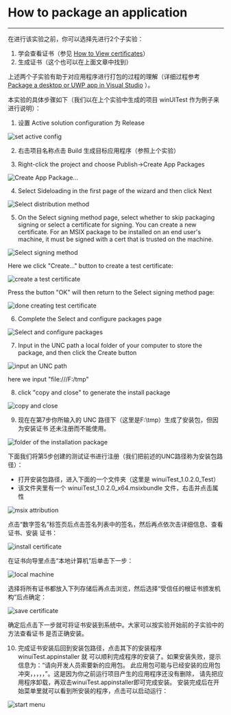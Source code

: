 # How to package an application


***

在进行该实验之前，你可以选择先进行2个子实验：
1. 学会查看证书（参见 [How to View certificates](../../appendix/MSIX/viewCertificates.md)）
2. 生成证书（这个也可以在上面文章中找到）

上述两个子实验有助于对应用程序进行打包的过程的理解（详细过程参考
[Package a desktop or UWP app in Visual Studio](../../appendix/MSIX/packaging-uwp-apps.md)
）。

本实验的具体步骤如下（我们以在上个实验中生成的项目 winUITest 作为例子来进行说明）：


1. 设置 Active solution configuration 为 Release

![set active config](pix/activeConfig.PNG)

2. 右击项目名称点击 Build 生成目标应用程序（参照上个实验）

3. Right-click the project and choose Publish->Create App Packages

![Create App Package...](pix/publish.PNG)

4. Select Sideloading in the first page of the wizard and then click Next

![Select distribution method](pix/distributionMethod.PNG)

5. On the Select signing method page, select whether to skip packaging 
signing or select a certificate for signing. You can create a 
new certificate. For an MSIX package to be installed on an end user's 
machine, it must be signed with a cert that is trusted on the machine.

![Select signing method](pix/signingMethod.PNG)

Here we click "Create..." button to create a test certificate:

![create a test certificate](pix/createTestCert.PNG)

Press the button "OK" will then return to the Select signing method page:

![done creating test certificate](pix/doneSigningMethod.PNG)

6. Complete the Select and configure packages page

![Select and configure packages](pix/sel_n_config_pack.PNG)

7. Input in the UNC path a local folder of your computer to store the package,
and then click the Create button

![input an UNC path](pix/UNC_path.PNG)

here we input "file:///F:/tmp"

8. click "copy and close" to generate the install package

![copy and close](pix/copy_n_close.PNG)

9. 现在在第7步你所输入的 UNC 路径下（这里是F:\tmp）生成了安装包，但因为安装证书
还未注册而不能使用。

![folder of the installation package](pix/folderUNC.PNG)

下面我们将第5步创建的测试证书进行注册（我们把前述的UNC路径称为安装包路径）：
* 打开安装包路径，进入下面的一个文件夹（这里是 winuiTest_1.0.2.0_Test）
* 该文件夹里有一个 winuiTest_1.0.2.0_x64.msixbundle 文件，右击并点击属性

![msix attribution](pix/msixAttrib.PNG)

点击“数字签名”标签页后点击签名列表中的签名，然后再点依次击详细信息、查看证书、安装
证书：

![install certificate](pix/installCert.PNG)

在证书向导里点击“本地计算机”后单击下一步：

![local machine](pix/certImport.PNG)

选择将所有证书都放入下列存储后再点击浏览，然后选择“受信任的根证书颁发机构”后点确定：

![save certificate](pix/saveCert.PNG)

确定后点击下一步就可将证书安装到系统中。大家可以按实验开始前的子实验中的方法查看证书
是否正确安装。

10. 完成证书安装后回到安装包路径，点击其下的安装程序 winuiTest.appinstaller 就
可以顺利完成程序的安装了。如果安装失败，提示信息为：“请向开发人员索要新的应用包。
此应用包可能与已经安装的应用包冲突，，，，，”。这是因为你之前运行项目产生的应用程序还没有删除，
请先把应用程序卸载，再双击winuiTest.appinstaller即可完成安装。
安装完成后在开始菜单里就可以看到所安装的程序，点击可以启动运行：

![start menu](pix/winStart.PNG)

